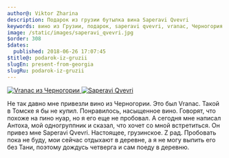 ```yaml
---
author@: Viktor Zharina
description: Подарок из грузии бутылка вина Saperavi Qvevri
keywords: вино из Грузии, подарок, saperavi qvevri, vranac, Черногория
image: /static/images/saperavi_qvevri.jpg
$order: 308
$dates:
  published: 2018-06-26 17:07:45
$title@: podarok-iz-gruzii
slugEn: present-from-georgia
slugRu: podarok-iz-gruzii
---
```

<div id="lightgallery" class="lightgallery">
    <a href="/static/images/orig/vranac.jpg">
        <img  src="/static/images/orig/vranac.jpg" alt="Vranac из Черногории" />
    </a>
    <a href="/static/images/orig/saperavi_qvevri.jpg">
        <img src="/static/images/orig/saperavi_qvevri.jpg" alt="Saperavi Qvevri" />
    </a>
</div>

<p>
    Не так давно мне привезли вино из Черногории. Это был Vranac. Такой в Томске я бы не купил. Понравилось, насыщенное вино. Говорят, что похоже на пино нуар, но я его еще не пробовал.
    А сегодня мне написал Антоха, мой одногруппник и сказал, что хочет со мной встретиться. Он привез мне Saperavi Qvevri. Настоящее, грузинское. Z рад. Пробовать пока не буду, мои сейчас отдыхают в деревне, а я не могу выпить его без Тани, поэтому дождусь четверга и сам поеду в деревню.
</p>